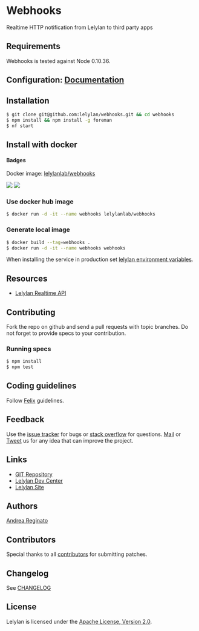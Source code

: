 # Webhooks

Realtime HTTP notification from Lelylan to third party apps

## Requirements

Webhooks is tested against Node 0.10.36.

## Configuration: [Documentation](doc/README.md)

## Installation

```bash
$ git clone git@github.com:lelylan/webhooks.git && cd webhooks
$ npm install && npm install -g foreman
$ nf start
```

## Install with docker

#### Badges
Docker image: [lelylanlab/webhooks](https://hub.docker.com/r/lelylanlab/webhooks/)

[![](https://images.microbadger.com/badges/version/lelylanlab/webhooks:latest.svg)](http://microbadger.com/images/lelylanlab/webhooks:latest "Get your own version badge on microbadger.com")  [![](https://images.microbadger.com/badges/image/lelylanlab/webhooks:latest.svg)](http://microbadger.com/images/lelylanlab/webhooks:latest "Get your own image badge on microbadger.com")

### Use docker hub image
```bash
$ docker run -d -it --name webhooks lelylanlab/webhooks
```

### Generate local image
```bash
$ docker build --tag=webhooks .
$ docker run -d -it --name webhooks webhooks
```

When installing the service in production set [lelylan environment variables](https://github.com/lelylan/lelylan/blob/master/README.md#production).


## Resources

* [Lelylan Realtime API](http://dev.lelylan.com/api#api-realtime)


## Contributing

Fork the repo on github and send a pull requests with topic branches.
Do not forget to provide specs to your contribution.


### Running specs

```bash
$ npm install
$ npm test
```

## Coding guidelines

Follow [Felix](http://nodeguide.com/style.html) guidelines.


## Feedback

Use the [issue tracker](http://github.com/lelylan/webhooks/issues) for bugs or [stack  overflow](http://stackoverflow.com/questions/tagged/lelylan) for questions.
[Mail](mailto:dev@lelylan.com) or [Tweet](http://twitter.com/lelylan) us for any idea that can improve the project.


## Links

* [GIT Repository](http://github.com/lelylan/webhooks)
* [Lelylan Dev Center](http://dev.lelylan.com)
* [Lelylan Site](http://lelylan.com)


## Authors

[Andrea Reginato](https://www.linkedin.com/in/andreareginato)


## Contributors

Special thanks to all [contributors](https://github.com/lelylan/webhooks/contributors)
for submitting patches.


## Changelog

See [CHANGELOG](https://github.com/lelylan/webhooks/blob/master/CHANGELOG.md)


## License

Lelylan is licensed under the [Apache License, Version 2.0](http://www.apache.org/licenses/LICENSE-2.0).
